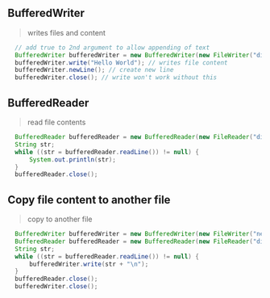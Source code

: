## BufferedWriter
> writes files and content
```java
  // add true to 2nd argument to allow appending of text
  BufferedWriter bufferedWriter = new BufferedWriter(new FileWriter("directory here")); 
  bufferedWriter.write("Hello World"); // writes file content
  bufferedWriter.newLine(); // create new line
  bufferedWriter.close(); // write won't work without this
```
## BufferedReader
> read file contents
```java
  BufferedReader bufferedReader = new BufferedReader(new FileReader("directory here"));
  String str;
  while ((str = bufferedReader.readLine()) != null) {
      System.out.println(str);
  }
  bufferedReader.close();
```
## Copy file content to another file
> copy to another file
```java
  BufferedWriter bufferedWriter = new BufferedWriter(new FileWriter("new directory here"));
  BufferedReader bufferedReader = new BufferedReader(new FileReader("directory here"));
  String str;
  while ((str = bufferedReader.readLine()) != null) {
      bufferedWriter.write(str + "\n");
  }
  bufferedReader.close();
  bufferedWriter.close();
```
